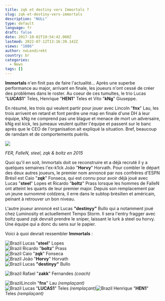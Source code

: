 ```yaml
---
title: zqk et destiny vers Immortals ?
slug: zqk-et-destiny-vers-immortals
description: "NULL"
type: default
language: fr
draft: false
date: 2017-10-02T19:54:42.000Z
lastmod: 2022-07-12T13:16:39.142Z
views: "1886"
author: neLendirekt
country: br
categories:
  - News
tags: []
---
```

**Immortals** n'en finit pas de faire l'actualité... Après une superbe performance au major, arrivant en finale, les joueurs n'ont cessé de créer des problèmes dans le roster. Au coeur de ces tumultes, le trio Lucas "**LUCAS1**" Teles, Henrique "**HEN1**" Teles et Vito "**kNg**" Giuseppe. 

En résumé, les trois qui veulent partir pour jouer avec Lincoln "**fnx**" Lau, les trois arrivent en retard et font perdre une map en finale d'une DH à leur équipe, kNg ne comprend pas une blague et menace de mort un adversaire, kNg est kick, les jumeaux veulent quitter l'équipe et passent sur le banc après que le CEO de l'organisation ait expliqué la situation. Bref, beaucoup de ramdam et de comportements puérils. 

![](/images/articles/59d2942cb7171/images/oSQmxXeYlnic5XCq5elPt62cyvaZwmaw98LWj9Ff.jpeg)

_FER, FalleN, steel, zqk & boltz en 2015_

Quoi qu'il en soit, Immortals doit se reconstruire et a déjà recruté il y a quelques semaines l'ex-k1ck João "**Horvy**" Horvath. Pour combler le départ des deux autres joueurs, le premier nom annoncé par nos confrères d'ESPN Brésil est Caio "**zqk**" Fonseca, qui est connu pour avoir déjà joué avec Lucas "**steel**" Lopes et Ricardo "**boltz**" Prass lorsque les hommes de FalleN ont atteint les quarts de leur premier major. Depuis son remplacement par un jeune surnommé coldzera, il erre dans le subtop brésilien et américain, peinant à retrouver un bon niveau.

L'autre joueur annoncé est Lucas **"destinyy"** Bullo qui a notamment joué chez Luminosity et actuellement Tempo Storm. Il sera l'entry fragger avec boltz quand zqk devrait prendre le sniper, laissant le lurk à steel ou horvy. Une équipe qui a donc du sens sur le papier.

Voici à quoi devrait ressembler **Immortals** :

![Brazil](/images/countries/br.svg)⁠ Lucas "**steel**" Lopes  
![Brazil](/images/countries/br.svg)⁠ Ricardo "**boltz**" Prass  
![Brazil](/images/countries/br.svg)⁠ Caio "**zqk**" Fonseca  
![Brazil](/images/countries/br.svg)⁠ João "**Horvy**" Horvath  
![Brazil](/images/countries/br.svg)⁠ Lucas **"destinyy"** Bullo

![Brazil](/images/countries/br.svg)⁠ Rafael "**zakk**" Fernandes _(coach)_  
  
![Brazil](/images/countries/br.svg)⁠Lincoln "**fnx**" Lau _(remplaçant)_  
![Brazil](/images/countries/br.svg)⁠ Lucas "**LUCAS1**" Teles _(remplaçant)_![Brazil](/images/countries/br.svg)⁠ Henrique "**HEN1**" Teles _(remplaçant)_
